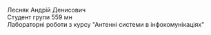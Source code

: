 Лесняк Андрій Денисович  
Студент групи 559 мн  
Лабораторні роботи з курсу "Антенні системи в інфокомунікаціях"